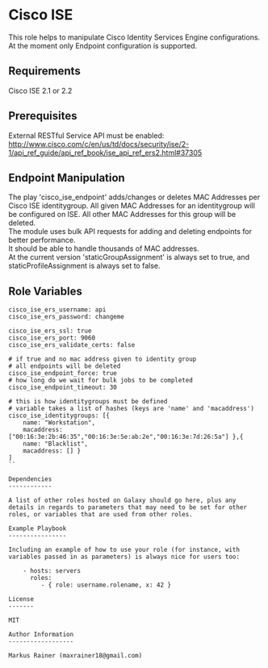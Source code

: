 Cisco ISE
=========

This role helps to manipulate Cisco Identity Services Engine configurations.<br />
At the moment only Endpoint configuration is supported.


Requirements
------------
Cisco ISE 2.1 or 2.2


Prerequisites
-------------
External RESTful Service API must be enabled: 
http://www.cisco.com/c/en/us/td/docs/security/ise/2-1/api_ref_guide/api_ref_book/ise_api_ref_ers2.html#37305

Endpoint Manipulation
--------------
The play 'cisco_ise_endpoint' adds/changes or deletes MAC Addresses per Cisco ISE identitygroup. 
All given MAC Addresses for an identitygroup will be configured on ISE. All other MAC Addresses for this group will be deleted. <br />
The module uses bulk API requests for adding and deleting endpoints for better performance. <br />
It should be able to handle thousands of MAC addresses. <br />
At the current version 'staticGroupAssignment' is always set to true, and staticProfileAssignment is always set to false.

Role Variables
--------------
```
cisco_ise_ers_username: api
cisco_ise_ers_password: changeme

cisco_ise_ers_ssl: true
cisco_ise_ers_port: 9060
cisco_ise_ers_validate_certs: false

# if true and no mac address given to identity group
# all endpoints will be deleted 
cisco_ise_endpoint_force: true
# how long do we wait for bulk jobs to be completed
cisco_ise_endpoint_timeout: 30

# this is how identitygroups must be defined
# variable takes a list of hashes (keys are 'name' and 'macaddress')
cisco_ise_identitygroups: [{
	name: "Workstation", 
	macaddress: ["00:16:3e:2b:46:35","00:16:3e:5e:ab:2e","00:16:3e:7d:26:5a"] },{
	name: "Blacklist",
	macaddress: [] }
]
``

Dependencies
------------

A list of other roles hosted on Galaxy should go here, plus any details in regards to parameters that may need to be set for other roles, or variables that are used from other roles.

Example Playbook
----------------

Including an example of how to use your role (for instance, with variables passed in as parameters) is always nice for users too:

    - hosts: servers
      roles:
         - { role: username.rolename, x: 42 }

License
-------

MIT

Author Information
------------------

Markus Rainer (maxrainer18@gmail.com)
